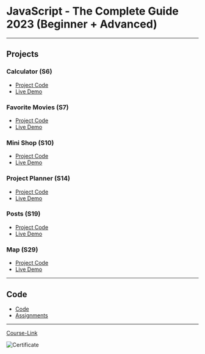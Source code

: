 # JavaScript - The Complete Guide 2023 (Beginner + Advanced)

---

## Projects

### Calculator (S6)

- [Project Code](./Projects/01-Calculator/)
- [Live Demo]()

### Favorite Movies (S7)

- [Project Code](./Projects/02-Favorite-Movies/)
- [Live Demo]()

### Mini Shop (S10)

- [Project Code](./Projects/03-Mini-Shop/)
- [Live Demo]()

### Project Planner (S14)

- [Project Code](./Projects/04-Project-Planner/)
- [Live Demo]()

### Posts (S19)

- [Project Code](./Projects/05-Posts/)
- [Live Demo]()

### Map (S29)

- [Project Code](./Projects/06-Map/)
- [Live Demo]()

---

## Code

- [Code](Code)
- [Assignments](Code/assignments/)

---

[Course-Link](https://www.udemy.com/course/javascript-the-complete-guide-2020-beginner-advanced/)<br>

![Certificate](https://via.placeholder.com/468x300?text=Certificate+Here)
<br>
